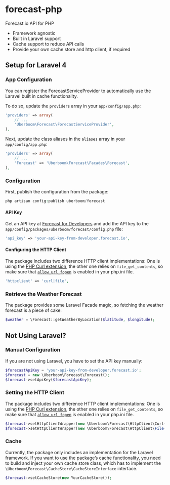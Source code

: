 forecast-php
============

Forecast.io API for PHP

* Framework agnostic
* Built in Laravel support
* Cache support to reduce API calls
* Provide your own cache store and http client, if required


## Setup for Laravel 4


### App Configuration

You can register the ForecastServiceProvider to automatically use the Laravel built in cache functionality.

To do so, update the `providers` array in your `app/config/app.php`:

```php
'providers' => array(
	// ...
	'Uberboom\Forecast\ForecastServiceProvider',
),
```

Next, update the class aliases in the `aliases` array in your `app/config/app.php`:

```php
'providers' => array(
	// ...
	'Forecast' => 'Uberboom\Forecast\Facades\Forecast',
),
```


### Configuration

First, publish the configuration from the package:

```php
php artisan config:publish uberboom/forecast
```

#### API Key

Get an API key at [Forecast for Developers](https://developer.forecast.io) and add the API key to the `app/config/packages/uberboom/forecast/config.php` file:

```php
'api_key' => 'your-api-key-from-developer.forecast.io',
```

#### Configuring the HTTP Client

The package includes two difference HTTP client implementations: One is using the [PHP Curl extension](http://www.php.net/manual/book.curl.php), the other one relies on `file_get_contents`, so make sure that [`allow_url_fopen`](http://www.php.net/manual/filesystem.configuration.php#ini.allow-url-fopen) is enabled in your php.ini file.

```php
'httpclient' => 'curl|file',
```


### Retrieve the Weather Forecast

The package provides some Laravel Facade magic, so fetching the weather forecast is a piece of cake:

```php
$weather = \Forecast::getWeatherByLocation($latitude, $longitude);
```



## Not Using Laravel?


### Manual Configuration

If you are not using Laravel, you have to set the API key manually:

```php
$forecastApiKey = 'your-api-key-from-developer.forecast.io';
$forecast = new \Uberboom\Forecast\Forecast();
$forecast->setApiKey($forecastApiKey);
```


### Setting the HTTP Client

The package includes two difference HTTP client implementations: One is using the [PHP Curl extension](http://www.php.net/manual/book.curl.php), the other one relies on `file_get_contents`, so make sure that [`allow_url_fopen`](http://www.php.net/manual/filesystem.configuration.php#ini.allow-url-fopen) is enabled in your php.ini file.

```php
$forecast->setHttpClientWrapper(new \Uberboom\Forecast\HttpClient\Curl());
$forecast->setHttpClientWrapper(new \Uberboom\Forecast\HttpClient\File());
```


### Cache

Currently, the package only includes an implementation for the Laravel framework. If you want to use the package’s cache functionality, you need to build and inject your own cache store class, which has to implement the `\Uberboom\Forecast\CacheStore\CacheStoreInterface` interface.

```php
$forecast->setCacheStore(new YourCacheStore());
```
